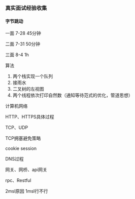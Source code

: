 ### 真实面试经验收集

#### 字节跳动

一面  7-28  45分钟

二面  7-31  50分钟

三面  8-4    1h

算法

1. 两个栈实现一个队列
2. 接雨水
3. 二叉树的左视图
4. 两个线程依次打印自然数（通知等待范式的优化，管道思想）



计算机网络

HTTP、HTTPS具体过程

TCP、UDP

TCP拥塞避免策略

cookie session

DNS过程

网关、网桥、api网关

rpc、Restful

2msl原因   1msl行不行

